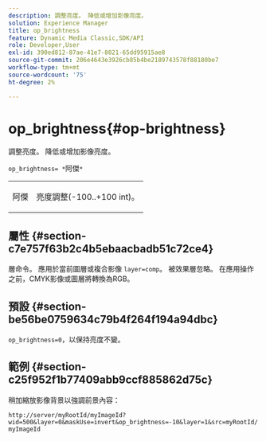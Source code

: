 ```yaml
---
description: 調整亮度。 降低或增加影像亮度。
solution: Experience Manager
title: op_brightness
feature: Dynamic Media Classic,SDK/API
role: Developer,User
exl-id: 390ed812-87ae-41e7-8021-65dd95915ae8
source-git-commit: 206e4643e3926cb85b4be2189743578f88180be7
workflow-type: tm+mt
source-wordcount: '75'
ht-degree: 2%

---
```


# op_brightness{#op-brightness}

調整亮度。 降低或增加影像亮度。

`op_brightness= *`阿傑`*`

<table id="simpletable_2B5DB95B1FF044C8BD226D4F8311E806"> 
 <tr class="strow"> 
  <td class="stentry"> <p><span class="varname"> 阿傑</span> </p> </td> 
  <td class="stentry"> <p>亮度調整(-100..+100 int)。 </p></td> 
 </tr> 
</table>

## 屬性 {#section-c7e757f63b2c4b5ebaacbadb51c72ce4}

層命令。 應用於當前圖層或複合影像 `layer=comp`。 被效果層忽略。 在應用操作之前，CMYK影像或圖層將轉換為RGB。

## 預設 {#section-be56be0759634c79b4f264f194a94dbc}

`op_brightness=0`，以保持亮度不變。

## 範例 {#section-c25f952f1b77409abb9ccf885862d75c}

稍加縮放影像背景以強調前景內容：

`http://server/myRootId/myImageId?wid=500&layer=0&maskUse=invert&op_brightness=-10&layer=1&src=myRootId/myImageId`
